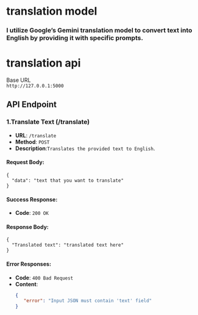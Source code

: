 #  translation model 
### I utilize Google’s Gemini translation model to convert text into English by providing it with specific prompts.<br>
# translation api


Base URL<br>
`http://127.0.0.1:5000`
  
## API Endpoint<br>
### 1.Translate Text (/translate)
- **URL**: `/translate`
- **Method**: `POST`<br>
- **Description**:`Translates the provided text to English`.
#### **Request Body**:
```
{
  "data": "text that you want to translate"
}
```
#### **Success Response**:
- **Code**: `200 OK`
#### **Response Body**:<br>
```
{
  "Translated text": "translated text here"
}
```
#### **Error Responses**:
- **Code**: `400 Bad Request`
- **Content**:
  ```json
  { 
     "error": "Input JSON must contain 'text' field"  
  }
  ```


